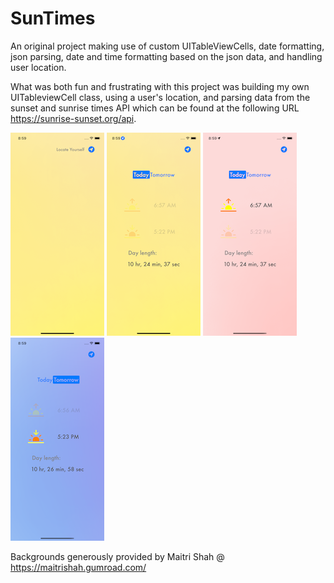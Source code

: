 # SunTimes
An original project making use of custom UITableViewCells, date formatting, json parsing, date and time formatting based on the json data, and handling user location. 

What was both fun and frustrating with this project was building my own UITableviewCell class, using a user's location, and parsing data from the sunset and sunrise times API which can be found at the following URL https://sunrise-sunset.org/api. 



![Preview](/sunRiseSet/Assets.xcassets/SimulatorScreenShot_1.png) ![Preview](/sunRiseSet/Assets.xcassets/SimulatorScreenShot_2.png) ![Preview](/sunRiseSet/Assets.xcassets/SimulatorScreenShot_3.png) ![Preview](/sunRiseSet/Assets.xcassets/SimulatorScreenShot_4.png)



Backgrounds generously provided by Maitri Shah @ https://maitrishah.gumroad.com/

